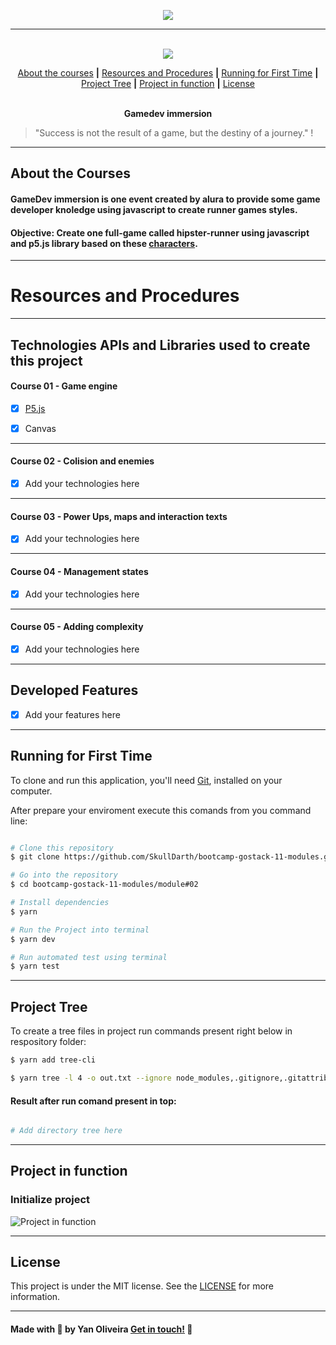 <p align="center">
  <img src="https://www.alura.com.br/assets/img/quarentenadev/imersaogamedev.1591132734.svg">
</p>

---

<p align="center">
  <br />
  <img src="https://img.shields.io/badge/made%20by-SkullDarth-lightgrey">
  

  <!-- Indice personalizado -->
  <p align="center">
      <a href="#about-the-courses">About the courses</a>
      <strong>|</strong>
      <a href="#resources-and-procedures">Resources and Procedures</a>
      <strong>|</strong>
      <a href="#running-for-first-time">Running for First Time</a>
      <strong>|</strong>
      <a href="#project-tree">Project Tree</a>
      <strong>|</strong>
      <a href="#project-in-function">Project in function</a>
      <strong>|</strong>
      <a href="#license">License</a>
      <br />
      <br />
      <p align="center"> <strong>Gamedev immersion</strong></p>
   </p>

</p>

  > "Success is not the result of a game, but the destiny of a journey." !

---
## **About the Courses**
#### GameDev immersion is one event created by alura to provide some game developer knoledge using javascript to create runner games styles.
#### Objective: Create one full-game called hipster-runner using **javascript** and **p5.js** library based on these [characters][characters]. 
---
# Resources and Procedures
---
## Technologies APIs and Libraries used to create this project

#### Course 01 - Game engine

- [x] [P5.js][P5.js]

- [x] Canvas

---
#### Course 02 - Colision and enemies

- [x] Add your technologies here

---
#### Course 03 - Power Ups, maps and interaction texts

- [x] Add your technologies here 

---
#### Course 04 - Management states

- [x] Add your technologies here

---
#### Course 05 - Adding complexity

- [x] Add your technologies here

---
## Developed Features

- [x] Add your features here

---
## Running for First Time
To clone and run this application, you'll need [Git](https://git-scm.com), installed on your computer.

After prepare your enviroment execute this comands from you command line:

```bash

# Clone this repository
$ git clone https://github.com/SkullDarth/bootcamp-gostack-11-modules.git

# Go into the repository
$ cd bootcamp-gostack-11-modules/module#02

# Install dependencies
$ yarn

# Run the Project into terminal
$ yarn dev

# Run automated test using terminal
$ yarn test

```
---
## Project Tree
To create a tree files in project run commands present right below in respository folder:

```bash
$ yarn add tree-cli

$ yarn tree -l 4 -o out.txt --ignore node_modules,.gitignore,.gitattributes

```

#### Result after run comand present in top:

```bash

# Add directory tree here

```
---
## Project in function

### **Initialize project**

![Project in function][project-in-function]

---
## License
This project is under the MIT license. See the [LICENSE](./LICENSE) for more information.

---

#### Made with 💙 by Yan Oliveira [Get in touch!][MylinkedIn] 🖖

<!-- Hiperlinks structure to base -->
<!-- Just refer the link using this sintax: "[challenger 02][challenge02]" -->
[challenge02]: https://github.com/SkullDarth/bootcamp-gostack-challenge-02

[tree-cli]:https://github.com/MrRaindrop/tree-cli
[characters]: https://pipoya.itch.io/pipoya-free-2d-game-character-sprites
[P5.js]: https://p5js.org/

[project-in-function]: #

[initialized-project]: #
[project-in-function-02]: #
[projectFunctionInVideo]: #

[MylinkedIn]:https://www.linkedin.com/in/yan-brito/

